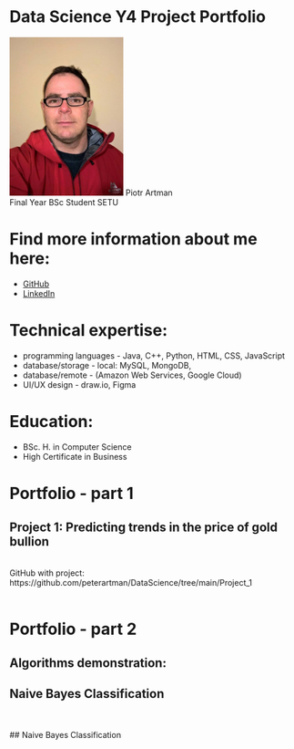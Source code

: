 # Data Science Y4 Project Portfolio 


<img src='/Project_1/pictures/portrait.jpg' width='200'>
Piotr Artman <br>
Final Year BSc Student SETU <br>

# Find more information about me here:
* [GitHub](https://github.com/peterartman)
* [LinkedIn](https://www.linkedin.com/in/piotr-artman-22105815/)

# Technical expertise:

* programming languages - Java, C++, Python, HTML, CSS, JavaScript
* database/storage - local: MySQL, MongoDB,
* database/remote - (Amazon Web Services, Google Cloud)
* UI/UX design - draw.io, Figma

# Education:

* BSc. H. in Computer Science
* High Certificate in Business


# Portfolio - part 1

## Project 1: Predicting trends in the price of gold bullion <br>
<br>
GitHub with project: https://github.com/peterartman/DataScience/tree/main/Project_1 <br>
<br>
<!-- **Introduction**
<br>
This project aims to determine price trends for gold bullion and create a machine learning model to predict these prices in the future.<br>
<br>
**Data sets and data sources**<br>
1. NASDAQ - price for gold bullion from London Bullion Market Association (LBMA/GOLD)<br>
<br>
**Infrastrucutre for data**
<br>
**APIs and libraries utilised**<br>
* [nasdaqdatalink](https://data.nasdaq.com)
<br>
**Work plan**
<br>
Work plan:<br>
              1. Download gold bullion prices from NASDAQ.    https://data.nasdaq.com          DONE<br>
              2. Download data from FRED                      https://fred.stlouisfed.org<br>             
              3. Download data from ECB                       https://data.ecb.europa.eu<br>
              4. Download data from OECD                      https://data.oecd.org<br>
              5. Download data from the EU.                       https://data.europa.eu/en<br>
              6. Download data from the Frankfurt Stock Exchange<br>
              7. Import downloaded data into memory<br>
                 and calculate the moving average and use it to predict the price of gold bullion.<br>
              8. Import remaining data into memory<br>
                 and use a random forest algorithm to improve predictions.<br>
                 <br>
                 <br>
<br> -->
<!-- <br>
**Algorithms / ML models utilised**
<br>
**Other tools utilised**
<br>
**Visualisation of the project**
<br>
Verification of the project - this section contains how the accuracy of the model(s) was checked.
<br>
Outcome/result/challenges - what were the results or outcomes of the project, what challenges were faced during the project, and how were they overcome.
<br> -->
<!-- ** Visualisation of data downloaded **
<br>
<br>
<img src='/Project_1/pictures/LBMA_gold.png' width='580'>
<br>
<br>
<img src='/Project_1/pictures/LBMA_silver.png' width='580'>
<br>
<img src='/Project_1/pictures/EuroM3.png' width='580'>

<!-- ## Project 2: Analysis of Random Forest Algorithm and how to use this algorithm <br>
<br>
**Introduction**
<br>
This project aims to gather knowledge about Random Forest Algorithm <be>
<br>
**Work plan**
<br>
              1. Fork Jupyter notebook written by an industry expert. <br>
              2. Analyse the algorithm, used libraries and how it is used in the practical task(s).<br>
              3. Write notes in that Jupyter notebook for better memorisation.<br>

GitHub with project: https://github.com/peterartman/RandomForestExercise/05_08_Random_Forests.ipynb<br> --> 
# Portfolio - part 2


## Algorithms demonstration:

## Naive Bayes Classification<br>
<br>
<a href="https://github.com/peterartman/Semester2/Naive-Bayes.ipynb"></a>
<br>
## Naive Bayes Classification<br>
<br>
<a href="https://github.com/peterartman/Semester2/Naive-Bayes.ipynb"></a>
<br>






